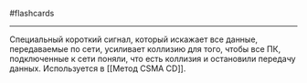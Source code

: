 #flashcards
***
Специальный короткий сигнал, который искажает все данные, передаваемые по сети, усиливает коллизию для того, чтобы все ПК, подключенные к сети поняли, что есть коллизия и остановили передачу данных.
Используется в [[Метод CSMA CD]].
<!--SR:!2025-09-24,3,250-->